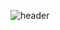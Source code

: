 ![header](https://capsule-render.vercel.app/api?type=waving&color=gradient&height=120&animation=fadeIn&section=footer&text=Hello🙂&fontAlign=70&extBg=282829&customColorList=0,2,2,5,30&fontColor=444444) 

   
<!---
ImSinYeong/ImSinYeong is a ✨ special ✨ repository because its `README.md` (this file) appears on your GitHub profile.
You can click the Preview link to take a look at your changes.
--->
